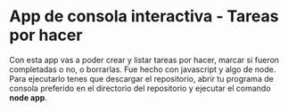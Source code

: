 # App de consola interactiva - Tareas por hacer

Con esta app vas a poder crear y listar tareas por hacer, marcar si fueron completadas o no, o borrarlas.
Fue hecho con javascript y algo de node.
Para ejecutarlo tenes que descargar el repositorio, abrir tu programa de consola preferido en el directorio del repositorio y ejecutar el comando **node app**.
